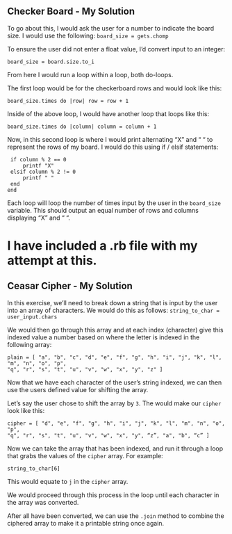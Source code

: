 ## Checker Board - My Solution

To go about this, I would ask the user for a number to indicate the board size.  I would use the following: `board_size = gets.chomp`

To ensure the user did not enter a float value, I’d convert input to an integer:
```
board_size = board.size.to_i
```
From here I would run a loop within a loop, both do-loops.

The first loop would be for the checkerboard rows and would look like this:
```
board_size.times do |row| row = row + 1
```
Inside of the above loop, I would have another loop that loops like this:
```
board_size.times do |column| column = column + 1
```
Now, in this second loop is where I would print alternating “X” and “ “ to represent the rows of my board.  I would do this using if / elsif statements:
```
 if column % 2 == 0
     printf "X"
 elsif column % 2 != 0
     printf " "
 end
end
```

Each loop will loop the number of times input by the user in the `board_size` variable. This should output an equal number of rows and columns displaying “X” and “ “.

# I have included a .rb file with my attempt at this.


## Ceasar Cipher - My Solution

In this exercise, we’ll need to break down a string that is input by the user into an array of characters.   We would do this as follows: `string_to_char = user_input.chars`

We would then go through this array and at each index (character) give this indexed value a number based on where the letter is indexed in the following array:
```
plain = [ "a", "b", "c", "d", "e", "f", "g", "h", "i", "j", "k", "l", "m", "n", "o", "p",
"q", "r", "s", "t", "u", "v", "w", "x", "y", "z" ]
```
Now that we have each character of the user’s string indexed, we can then use the users defined value for shifting the array.  

Let’s say the user chose to shift the array by `3`.  The would make our `cipher` look like this:
```
cipher = [ "d", "e", "f", "g", "h", "i", "j", "k", "l", "m", "n", "o", "p",
"q", "r", "s", "t", "u", "v", "w", "x", "y", “z”, "a", "b", “c” ]
```
Now we can take the array that has been indexed, and run it through a loop that grabs the values of the `cipher` array.  For example:
```
string_to_char[6]
```
This would equate to `j` in the `cipher` array.

We would proceed through this process in the loop until each character in the array was converted.

After all have been converted, we can use the `.join` method to combine the ciphered array to make it a printable string once again.
